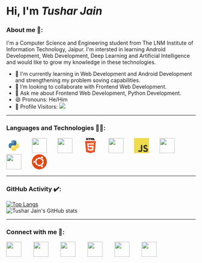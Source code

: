 # Hi, I'm *Tushar Jain*

### About me 🧒:
I'm a Computer Science and Engineering student from The LNM Institute of Information Technology, Jaipur.
I'm intersted in learning Android Development, Web Development, Deep Learning and Artificial Intelligence and would like to grow my knowledge in these technologies.
- 🔭 I'm currently learning in Web Development and Android Development and strengthening my problem soving capabilities.
- 🌱 I’m looking to collaborate with Frontend Web Development.
- 💬 Ask me about Frontend Web Development, Python Development.
- 😄 Pronouns: He/Him
- 🎢 Profile Visitors: ![](https://visitor-badge.glitch.me/badge?page_id=TusharJ3011.TusharJ3011)
 
 <hr />
 
 ### Languages and Technologies 👨‍💻:
 <code><img src="https://raw.githubusercontent.com/github/explore/80688e429a7d4ef2fca1e82350fe8e3517d3494d/topics/python/python.png" width="40" height="40"></code>&emsp;&emsp;<code><img src="https://camo.githubusercontent.com/2be6c13639334e6be86614b7914afe1c34e76d49f361d515bac94bd7e21e2b49/68747470733a2f2f696d616765732e766578656c732e636f6d2f6d656469612f75736572732f332f3136363430312f69736f6c617465642f707265766965772f62383261613761633366373336646437383537306464336661336661396532342d6a6176612d70726f6772616d6d696e672d6c616e67756167652d69636f6e2d62792d766578656c732e706e67" width="40" height="40"></code>&emsp;&emsp;<code><img src="https://camo.githubusercontent.com/d3906162b383f428da6952e9da7cf1467cd4ffda1d90283c83b559272ec977dc/68747470733a2f2f63646e2e69636f6e73636f75742e636f6d2f69636f6e2f667265652f706e672d3531322f632d70726f6772616d6d696e672d3536393536342e706e67" width="40" height="40"></code>&emsp;&emsp;<code><img src="https://raw.githubusercontent.com/github/explore/80688e429a7d4ef2fca1e82350fe8e3517d3494d/topics/html/html.png" width="40" height="40"></code>&emsp;&emsp;<code><img src="https://camo.githubusercontent.com/1ee610055f0d168eec02c9a5f91f7c533a067109cde1f1731139bf52d409ac76/68747470733a2f2f63646e2e69636f6e73636f75742e636f6d2f69636f6e2f667265652f706e672d3235362f6373732d3133312d3732323638352e706e67" width="40" height="40"></code>&emsp;&emsp;<code><img src="https://raw.githubusercontent.com/github/explore/80688e429a7d4ef2fca1e82350fe8e3517d3494d/topics/javascript/javascript.png" width="40" height="40"></code>&emsp;&emsp;<code><img src="https://avatars.githubusercontent.com/u/2918581?s=200&v=4" width="40" height="40"></code>&emsp;&emsp;<code><img src="https://user-images.githubusercontent.com/674621/71187801-14e60a80-2280-11ea-94c9-e56576f76baf.png" width="40" height="40"></code>&emsp;&emsp;<code><img src="https://raw.githubusercontent.com/github/explore/80688e429a7d4ef2fca1e82350fe8e3517d3494d/topics/ubuntu/ubuntu.png" width="40" height="40"></code>
 
 <hr />
 
 ### GitHub Activity ✔️:
 
[![Top Langs](https://github-readme-stats.vercel.app/api/top-langs/?username=TusharJ3011&show_icons=true&theme=tokyonight&layout=compact&card_width=445)](https://github.com/TusharJ3011/github-readme-stats)
<br />
![Tushar Jain's GitHub stats](https://github-readme-stats.vercel.app/api?username=TusharJ3011&show_icons=true&theme=tokyonight)
 
<hr />
 
 ### Connect with me 🤝: 
 
 [<img src="https://camo.githubusercontent.com/68b6b1fabe852c6adf8f319b6a7fcb187504989ad5c9495a4e0666f292c72278/68747470733a2f2f63646e332e69636f6e66696e6465722e636f6d2f646174612f69636f6e732f696e6669636f6e732f3531322f6c696e6b6564696e2e706e67" width="40" height="40">](https://www.linkedin.com/in/tushar-jain-9b2359201/)
 &emsp;&emsp;[<img src="https://camo.githubusercontent.com/a048698d2bd09198105249158765444313997781ae5d205981a0a62b769fa3c3/68747470733a2f2f63646e322e69636f6e66696e6465722e636f6d2f646174612f69636f6e732f6d6574726f2d75696e766572742d646f636b2f3235362f547769747465725f4e45572e706e67" width="40" height="40">](https://twitter.com/TusharJ01210044)
 &emsp;&emsp;[<img src="https://camo.githubusercontent.com/160e58d407c2f237b35d26cf49e04651c1c39f45729b6fd28a7320f46c3aaf9b/68747470733a2f2f63646e342e69636f6e66696e6465722e636f6d2f646174612f69636f6e732f6c6f676f732d6272616e64732d696e2d636f6c6f72732f34382f676f6f676c652d676d61696c2d3235362e706e67" width="40" height="40">](mailto:jtushar3011@gmail.com)
 &emsp;&emsp;[<img src="https://camo.githubusercontent.com/53e1adcbd49c7d142fe90a7616e9d0a452f31db765d235145af70453e38144cf/68747470733a2f2f75706c6f61642e77696b696d656469612e6f72672f77696b6970656469612f636f6d6d6f6e732f352f35612f54656c656772616d5f323031395f73696d706c655f6c6f676f2e737667" width="40" height="40">](https://t.me/TusharJ3011)
 &emsp;&emsp;[<img src="https://camo.githubusercontent.com/24581b5ebdcfa772b172ae68899ef10ac6057a1988c5981da95f4cbe8579a645/68747470733a2f2f75706c6f61642e77696b696d656469612e6f72672f77696b6970656469612f636f6d6d6f6e732f7468756d622f612f61352f496e7374616772616d5f69636f6e2e706e672f36303070782d496e7374616772616d5f69636f6e2e706e67" width="40" height="40">](https://www.instagram.com/tusharj_3011/)
 &emsp;&emsp;[<img src="https://camo.githubusercontent.com/a96d12e8b73db80fa1d1962bc5c04b9407cf40aaf887b117c17754466d724b98/68747470733a2f2f66616365626f6f6b6272616e642e636f6d2f77702d636f6e74656e742f75706c6f6164732f323031392f30342f665f6c6f676f5f5247422d4865782d426c75655f3531322e706e673f773d35313226683d353132" width="40" height="40">](https://www.facebook.com/profile.php?id=100012995471277) 
